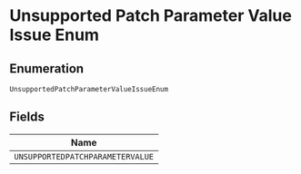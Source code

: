 
# Unsupported Patch Parameter Value Issue Enum

## Enumeration

`UnsupportedPatchParameterValueIssueEnum`

## Fields

| Name |
|  --- |
| `UNSUPPORTEDPATCHPARAMETERVALUE` |

